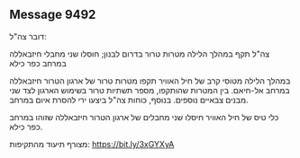 ## Message 9492

דובר צה"ל:

צה"ל תקף במהלך הלילה מטרות טרור בדרום לבנון; חוסלו שני מחבלי חיזבאללה במרחב כפר כילא

במהלך הלילה מטוסי קרב של חיל האוויר תקפו מטרות טרור של ארגון הטרור חיזבאללה במרחב אל-חיאם. 
בין המטרות שהותקפו, מספר תשתיות טרור בשימוש הארגון לצד שני מבנים צבאיים נוספים.
בנוסף, כוחות צה"ל ביצעו ירי להסרת איום במרחב.

כלי טיס של חיל האוויר חיסלו שני מחבלים של ארגון הטרור חיזבאללה שזוהו במרחב כפר כילא.

מצורף תיעוד מהתקיפות: https://bit.ly/3xGYXyA

